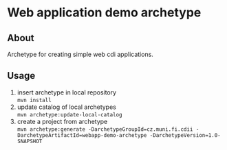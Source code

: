 Web application demo archetype
==============================

About
-----

Archetype for creating simple web cdi applications.


Usage
-----

1. insert archetype in local repository  
```mvn install```
2. update catalog of local archetypes  
```mvn archetype:update-local-catalog```
3. create a project from archetype  
```mvn archetype:generate -DarchetypeGroupId=cz.muni.fi.cdii -DarchetypeArtifactId=webapp-demo-archetype -DarchetypeVersion=1.0-SNAPSHOT```
